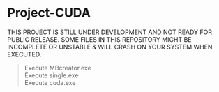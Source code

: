 # Project-CUDA
THIS PROJECT IS STILL UNDER DEVELOPMENT AND NOT READY FOR PUBLIC RELEASE. SOME FILES IN THIS REPOSITORY MIGHT BE INCOMPLETE OR UNSTABLE & WILL CRASH ON YOUR SYSTEM WHEN EXECUTED.<br>
> Execute MBcreator.exe<br>
> Execute single.exe<br>
> Execute cuda.exe<br>
